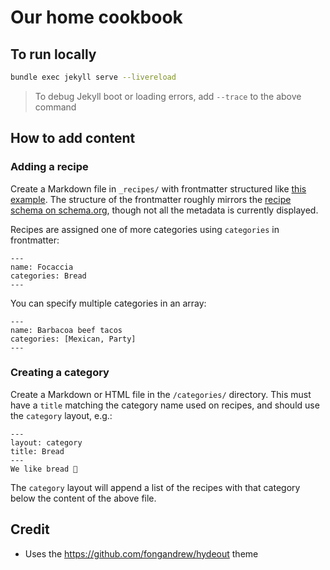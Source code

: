 # Our home cookbook

## To run locally

```bash
bundle exec jekyll serve --livereload
```

> To debug Jekyll boot or loading errors, add `--trace` to the above command

## How to add content

### Adding a recipe

Create a Markdown file in `_recipes/` with frontmatter structured like [this example](_recipes/focaccia.md). The structure of the frontmatter roughly mirrors the [recipe schema on schema.org](https://schema.org/Recipe), though not all the metadata is currently displayed.

Recipes are assigned one of more categories using `categories` in frontmatter:

```
---
name: Focaccia
categories: Bread
---
```

You can specify multiple categories in an array:

```
---
name: Barbacoa beef tacos
categories: [Mexican, Party]
---
```

### Creating a category

Create a Markdown or HTML file in the `/categories/` directory. This must have a `title` matching the category name used on recipes, and should use the `category` layout, e.g.: 

```
---
layout: category
title: Bread
---
We like bread 🤪
```

The `category` layout will append a list of the recipes with that category below the content of the above file.

## Credit

- Uses the https://github.com/fongandrew/hydeout theme
